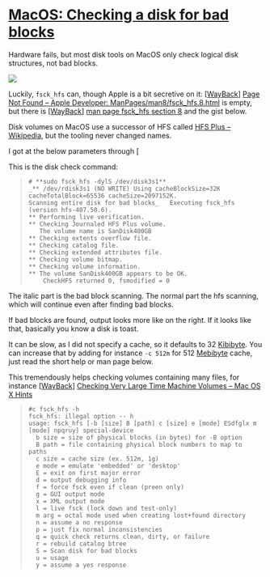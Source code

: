 # [MacOS: Checking a disk for bad blocks](https://wiert.me/2020/03/13/macos-checking-a-disk-for-bad-blocks/)

Hardware fails, but most disk tools on MacOS only check logical disk structures, not bad blocks.

![](https://wiert.files.wordpress.com/2020/03/screenshot-2018-10-21-21-35-46.png?w=368&h=442)

Luckily, `fsck_hfs` can, though Apple is a bit secretive on it: [[WayBack](https://web.archive.org/web/*/https://developer.apple.com/library/archive/documentation/Darwin/Reference/ManPages/man8/fsck_hfs.8.html)] [Page Not Found – Apple Developer: ManPages/man8/fsck_hfs.8.html](https://developer.apple.com/library/archive/documentation/Darwin/Reference/ManPages/man8/fsck_hfs.8.html) is empty, but there is [[WayBack](https://web.archive.org/web/20181021193736/https://www.manpagez.com/man/8/fsck_hfs/)] [man page fsck_hfs section 8](https://www.manpagez.com/man/8/fsck_hfs/) and the gist below.

Disk volumes on MacOS use a successor of HFS called [HFS Plus – Wikipedia](https://en.wikipedia.org/wiki/HFS_Plus), but the tooling never changed names.

I got at the below parameters through [

This is the disk check command:

>
>     # **sudo fsck_hfs -dylS /dev/disk3s1**
>     _** /dev/rdisk3s1 (NO WRITE) Using cacheBlockSize=32K cacheTotalBlock=65536 cacheSize=2097152K.
>     Scanning entire disk for bad blocks_   Executing fsck_hfs (version hfs-407.50.6).
>     ** Performing live verification.
>     ** Checking Journaled HFS Plus volume.
>        The volume name is SanDisk400GB
>     ** Checking extents overflow file.
>     ** Checking catalog file.
>     ** Checking extended attributes file.
>     ** Checking volume bitmap.
>     ** Checking volume information.
>     ** The volume SanDisk400GB appears to be OK.
>         CheckHFS returned 0, fsmodified = 0
>

The italic part is the bad block scanning. The normal part the hfs scanning, which will continue even after finding bad blocks.

If bad blocks are found, output looks more like on the right. If it looks like that, basically you know a disk is toast.

It can be slow, as I did not specify a cache, so it defaults to 32 [Kibibyte](https://en.wikipedia.org/wiki/Kibibyte). You can increase that by adding for instance `-c 512m` for 512 [Mebibyte](https://en.wikipedia.org/wiki/Mebibyte) cache, just read the short help or man page below.

This tremendously helps checking volumes containing many files, for instance [[WayBack](https://web.archive.org/web/20181021193754/https://hints.macworld.com/article.php?story=20110829063745320)] [Checking Very Large Time Machine Volumes – Mac OS X Hints](http://hints.macworld.com/article.php?story=20110829063745320)

>
>     #c fsck_hfs -h
>     fsck_hfs: illegal option -- h
>     usage: fsck_hfs [-b [size] B [path] c [size] e [mode] ESdfglx m [mode] npqruy] special-device
>       b size = size of physical blocks (in bytes) for -B option
>       B path = file containing physical block numbers to map to paths
>       c size = cache size (ex. 512m, 1g)
>       e mode = emulate 'embedded' or 'desktop'
>       E = exit on first major error
>       d = output debugging info
>       f = force fsck even if clean (preen only)
>       g = GUI output mode
>       x = XML output mode
>       l = live fsck (lock down and test-only)
>       m arg = octal mode used when creating lost+found directory
>       n = assume a no response
>       p = just fix normal inconsistencies
>       q = quick check returns clean, dirty, or failure
>       r = rebuild catalog btree
>       S = Scan disk for bad blocks
>       u = usage
>       y = assume a yes response

